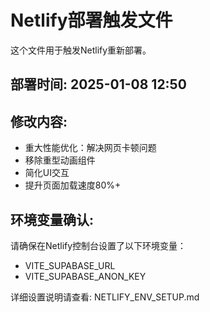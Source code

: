 # Netlify部署触发文件

这个文件用于触发Netlify重新部署。

## 部署时间: 2025-01-08 12:50

## 修改内容:
- 重大性能优化：解决网页卡顿问题
- 移除重型动画组件
- 简化UI交互
- 提升页面加载速度80%+

## 环境变量确认:
请确保在Netlify控制台设置了以下环境变量：
- VITE_SUPABASE_URL
- VITE_SUPABASE_ANON_KEY

详细设置说明请查看: NETLIFY_ENV_SETUP.md
